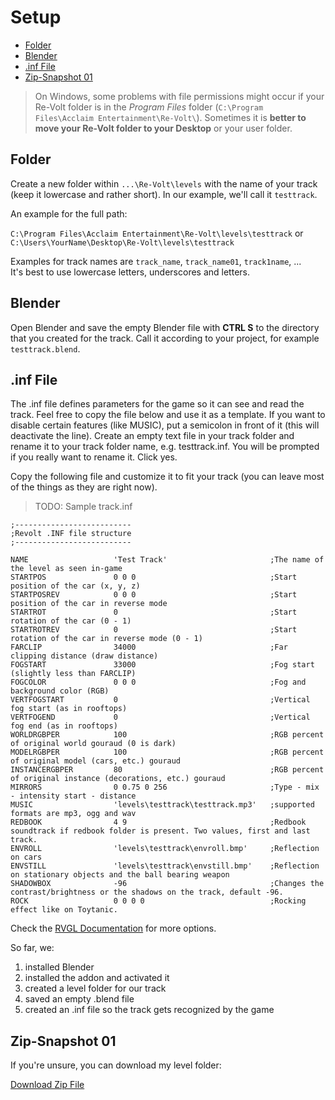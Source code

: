 # Setup

<!-- MarkdownTOC autolink='true' -->

- [Folder](#folder)
- [Blender](#blender)
- [.inf File](#inf-file)
- [Zip-Snapshot 01](#zip-snapshot-01)

<!-- /MarkdownTOC -->


> On Windows, some problems with file permissions might occur if your Re-Volt folder is in the _Program Files_ folder (`C:\Program Files\Acclaim Entertainment\Re-Volt\`). Sometimes it is **better to move your Re-Volt folder to your Desktop** or your user folder.

## Folder
Create a new folder within `...\Re-Volt\levels` with the name of your track (keep it lowercase and rather short). In our example, we'll call it `testtrack`.

An example for the full path:

`C:\Program Files\Acclaim Entertainment\Re-Volt\levels\testtrack` or `C:\Users\YourName\Desktop\Re-Volt\levels\testtrack`

Examples for track names are `track_name`, `track_name01`, `track1name`, ...  
It's best to use lowercase letters, underscores and letters.

## Blender
Open Blender and save the empty Blender file with **CTRL S** to the directory that you created for the track. Call it according to your project, for example `testtrack.blend`.

## .inf File
The .inf file defines parameters for the game so it can see and read the track. Feel free to copy the file below and use it as a template. If you want to disable certain features (like MUSIC), put a semicolon in front of it (this will deactivate the line). Create an empty text file in your track folder and rename it to your track folder name, e.g. testtrack.inf. You will be prompted if you really want to rename it. Click yes.

Copy the following file and customize it to fit your track (you can leave most of the things as they are right now).

> TODO: Sample track.inf

```
;--------------------------
;Revolt .INF file structure
;--------------------------

NAME                   'Test Track'                   	  ;The name of the level as seen in-game
STARTPOS               0 0 0                              ;Start position of the car (x, y, z)
STARTPOSREV            0 0 0                              ;Start position of the car in reverse mode
STARTROT               0                                  ;Start rotation of the car (0 - 1)
STARTROTREV            0                                  ;Start rotation of the car in reverse mode (0 - 1)
FARCLIP                34000                              ;Far clipping distance (draw distance)
FOGSTART               33000                              ;Fog start (slightly less than FARCLIP)
FOGCOLOR               0 0 0                              ;Fog and background color (RGB)
VERTFOGSTART           0                                  ;Vertical fog start (as in rooftops)
VERTFOGEND             0                                  ;Vertical fog end (as in rooftops)
WORLDRGBPER            100                                ;RGB percent of original world gouraud (0 is dark)
MODELRGBPER            100                                ;RGB percent of original model (cars, etc.) gouraud
INSTANCERGBPER         80                                 ;RGB percent of original instance (decorations, etc.) gouraud
MIRRORS                0 0.75 0 256                       ;Type - mix - intensity start - distance
MUSIC                  'levels\testtrack\testtrack.mp3'   ;supported formats are mp3, ogg and wav
REDBOOK                4 9                                ;Redbook soundtrack if redbook folder is present. Two values, first and last track.
ENVROLL                'levels\testtrack\envroll.bmp'     ;Reflection on cars
ENVSTILL               'levels\testtrack\envstill.bmp'    ;Reflection on stationary objects and the ball bearing weapon
SHADOWBOX              -96                                ;Changes the contrast/brightness or the shadows on the track, default -96.
ROCK                   0 0 0 0                            ;Rocking effect like on Toytanic.
```

Check the [RVGL Documentation](https://yethiel.gitlab.io/RVDocs/#for-track-makers) for more options.

So far, we:
1. installed Blender
2. installed the addon and activated it
3. created a level folder for our track
4. saved an empty .blend file
5. created an .inf file so the track gets recognized by the game

## Zip-Snapshot 01
If you're unsure, you can download my level folder:

[Download Zip File](track_snapshot01.zip)
